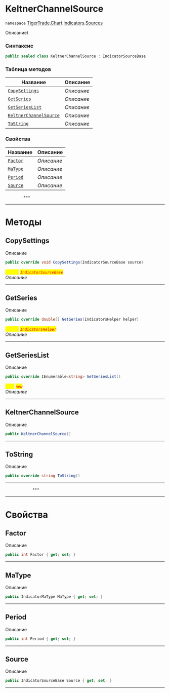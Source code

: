 
# KeltnerChannelSource
`namespace` [TigerTrade.Chart](../../../TigerTrade.Chart.md).[Indicators](../../../TigerTrade.Chart/Indicators.md).[Sources](../../../TigerTrade.Chart/Indicators/Sources.md)



Описаниеt

### Синтаксис
```csharp
public sealed class KeltnerChannelSource : IndicatorSourceBase
```


### Таблица методов
| Название | Описание |
| --- | --- |
| [`CopySettings`](./KeltnerChannelSource.cs/Методы/CopySettings.md) | *Описание* |
| [`GetSeries`](./KeltnerChannelSource.cs/Методы/GetSeries.md) | *Описание* |
| [`GetSeriesList`](./KeltnerChannelSource.cs/Методы/GetSeriesList.md) | *Описание* |
| [`KeltnerChannelSource`](./KeltnerChannelSource.cs/Методы/KeltnerChannelSource.md) | *Описание* |
| [`ToString`](./KeltnerChannelSource.cs/Методы/ToString.md) | *Описание* |

### Свойства
| Название | Описание |
| --- | --- |
| [`Factor`](./KeltnerChannelSource.cs/Свойства/Factor.md) | *Описание* |
| [`MaType`](./KeltnerChannelSource.cs/Свойства/MaType.md) | *Описание* |
| [`Period`](./KeltnerChannelSource.cs/Свойства/Period.md) | *Описание* |
| [`Source`](./KeltnerChannelSource.cs/Свойства/Source.md) | *Описание* |




            ***
  ***
  # Методы

## CopySettings
Описание

```csharp
public override void CopySettings(IndicatorSourceBase source)
```

<mark style="color:yellow;">`source`</mark> <mark style="color:red;">*`IndicatorSourceBase`*</mark>  
 *Описание*  


***                

## GetSeries
Описание

```csharp
public override double[] GetSeries(IndicatorsHelper helper)
```
<mark style="color:yellow;">`helper`</mark> <mark style="color:red;">*`IndicatorsHelper`*</mark>  
 *Описание*  


***                

## GetSeriesList
Описание

```csharp
public override IEnumerable<string> GetSeriesList()
```
<mark style="color:yellow;">`List`</mark> <mark style="color:red;">*`new`*</mark>  
 *Описание*  


***                

## KeltnerChannelSource
Описание

```csharp
public KeltnerChannelSource()
```

***                

## ToString
Описание

```csharp
public override string ToString()
```

***                
                ***
  ***
  # Свойства

## Factor
Описание

```csharp
public int Factor { get; set; }
```
***

## MaType
Описание

```csharp
public IndicatorMaType MaType { get; set; }
```
***

## Period
Описание

```csharp
public int Period { get; set; }
```
***

## Source
Описание

```csharp
public IndicatorSourceBase Source { get; set; }
```
***

